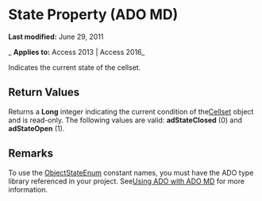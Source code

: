 
# State Property (ADO MD)

 **Last modified:** June 29, 2011

 _ **Applies to:** Access 2013 | Access 2016_



Indicates the current state of the cellset.

## Return Values

Returns a  **Long** integer indicating the current condition of the[Cellset](28d4b3b9-f907-9ec0-00e1-9666c887cdf0.md) object and is read-only. The following values are valid: **adStateClosed** (0) and **adStateOpen** (1).


## Remarks

To use the [ObjectStateEnum](129d589a-2955-3da9-e60a-7fbfdd6bfbdc.md) constant names, you must have the ADO type library referenced in your project. See[Using ADO with ADO MD](93d1d270-b8d0-4489-d441-11a61887291c.md) for more information.

